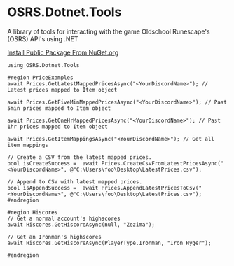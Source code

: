 # OSRS.Dotnet.Tools
A library of tools for interacting with the game Oldschool Runescape's (OSRS) API's using .NET

[Install Public Package From NuGet.org](https://www.nuget.org/packages/OSRS.Dotnet.Tools)

```
using OSRS.Dotnet.Tools

#region PriceExamples
await Prices.GetLatestMappedPricesAsync("<YourDiscordName>"); // Latest prices mapped to Item object

await Prices.GetFiveMinMappedPricesAsync("<YourDiscordName>"); // Past 5min prices mapped to Item object

await Prices.GetOneHrMappedPricesAsync("<YourDiscordName>"); // Past 1hr prices mapped to Item object

await Prices.GetItemMappingsAsync("<YourDiscordName>"); // Get all item mappings

// Create a CSV from the latest mapped prices.
bool isCreateSuccess =  await Prices.CreateCsvFromLatestPricesAsync("<YourDiscordName>", @"C:\Users\foo\Desktop\LatestPrices.csv"); 

// Append to CSV with latest mapped prices.
bool isAppendSuccess =  await Prices.AppendLatestPricesToCsv("<YourDiscordName>", @"C:\Users\foo\Desktop\LatestPrices.csv");
#endregion

#region Hiscores
// Get a normal account's highscores
await Hiscores.GetHiscoreAsync(null, "Zezima"); 

// Get an Ironman's highscores
await Hiscores.GetHiscoreAsync(PlayerType.Ironman, "Iron Hyger");

#endregion
```
